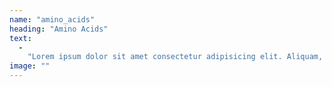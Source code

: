 ```yaml
---
name: "amino_acids" 
heading: "Amino Acids" 
text: 
  - 
    "Lorem ipsum dolor sit amet consectetur adipisicing elit. Aliquam, velit eveniet rerum unde tempora aliquid eius possimus repellat quidem commodi fugiat, optio recusandae veniam." 
image: "" 
--- 
```

